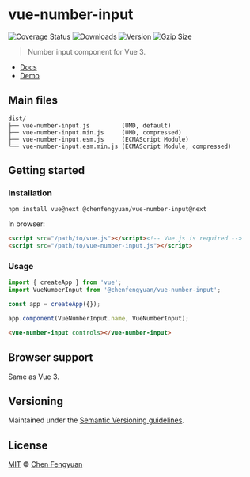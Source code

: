 # vue-number-input

[![Coverage Status](https://img.shields.io/codecov/c/github/fengyuanchen/vue-number-input.svg)](https://codecov.io/gh/fengyuanchen/vue-number-input) [![Downloads](https://img.shields.io/npm/dm/@chenfengyuan/vue-number-input.svg)](https://www.npmjs.com/package/@chenfengyuan/vue-number-input) [![Version](https://img.shields.io/npm/v/@chenfengyuan/vue-number-input/next.svg)](https://www.npmjs.com/package/@chenfengyuan/vue-number-input) [![Gzip Size](https://img.shields.io/bundlephobia/minzip/@chenfengyuan/vue-number-input.svg)](https://unpkg.com/@chenfengyuan/vue-number-input/dist/vue-number-input.js)

> Number input component for Vue 3.

- [Docs](src/README.md)
- [Demo](https://fengyuanchen.github.io/vue-number-input)

## Main files

```text
dist/
├── vue-number-input.js         (UMD, default)
├── vue-number-input.min.js     (UMD, compressed)
├── vue-number-input.esm.js     (ECMAScript Module)
└── vue-number-input.esm.min.js (ECMAScript Module, compressed)
```

## Getting started

### Installation

```shell
npm install vue@next @chenfengyuan/vue-number-input@next
```

In browser:

```html
<script src="/path/to/vue.js"></script><!-- Vue.js is required -->
<script src="/path/to/vue-number-input.js"></script>
```

### Usage

```js
import { createApp } from 'vue';
import VueNumberInput from '@chenfengyuan/vue-number-input';

const app = createApp({});

app.component(VueNumberInput.name, VueNumberInput);
```

```html
<vue-number-input controls></vue-number-input>
```

## Browser support

Same as Vue 3.

## Versioning

Maintained under the [Semantic Versioning guidelines](https://semver.org/).

## License

[MIT](https://opensource.org/licenses/MIT) © [Chen Fengyuan](https://chenfengyuan.com/)
